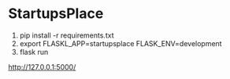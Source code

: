 # StartupsPlace

1. pip install -r requirements.txt
2. export FLASKL_APP=startupsplace FLASK_ENV=development
3. flask run


http://127.0.0.1:5000/
